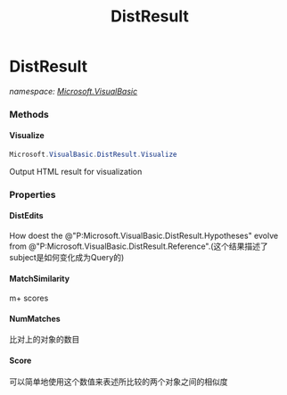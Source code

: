 ﻿---
title: DistResult
---

# DistResult
_namespace: [Microsoft.VisualBasic](N-Microsoft.VisualBasic.html)_





### Methods

#### Visualize
```csharp
Microsoft.VisualBasic.DistResult.Visualize
```
Output HTML result for visualization


### Properties

#### DistEdits
How doest the @"P:Microsoft.VisualBasic.DistResult.Hypotheses" evolve from @"P:Microsoft.VisualBasic.DistResult.Reference".(这个结果描述了subject是如何变化成为Query的)
#### MatchSimilarity
m+ scores
#### NumMatches
比对上的对象的数目
#### Score
可以简单地使用这个数值来表述所比较的两个对象之间的相似度

